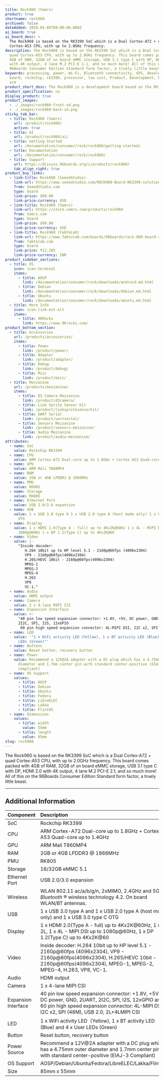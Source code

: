 ```yaml
---
title: Rock960 (Vamrs)
product: true
shortname: rock960
archived: false
dateAdded: 2018-04-05T09:00:00.000Z
ai_board: true
ai_board_desc: >
  The Rock960 is based on the RK3399 SoC which is a Dual Cortex-A72 + quad
  Cortex-A53 CPU, with up to 2.0GHz frequency.
description: The Rock960 is based on the RK3399 SoC which is a Dual Cortex-A72 +
  quad Cortex-A53 CPU, with up to 2.0GHz frequency. This board comes packed with
  4GB of RAM, 32GB of on board eMMC storage, USB 3.1 type C with DP, HDMI 2.0
  with 4K output, 4 lane M.2 PCI-E 2.1, and so much more! All of this on the
  96Boards Consumer Edition Standard form factor, a truely little beast.
keywords: processing, power, Wi-Fi, Bluetooth connectivity, GPS, development,
  board, rockchip, rk3399, processor, low cost, Product, Development, Platform,
  arm
product_short_desc: The Rock960 is a development board based on the RK3399 SoC
product_specification: ce
display_product: true
product_images:
  - ./_images/rock960-front-sd.png
  - ./_images/rock960-back-sd.png
sticky_tab_bar:
  - title: Rock960 (Vamrs)
    url: /product/rock960/
    active: true
  - title: AI
    url: /product/rock960/ai/
  - title: Getting Started
    url: /documentation/consumer/rock/rock960/getting-started/
  - title: Documentation
    url: /documentation/consumer/rock/rock960/
  - title: Support
    url: https://discuss.96boards.org/c/products/rock960/
    tab_align_right: true
product_buy_links:
  - link-title: Rock960 (SeeedStudio)
    link-url: https://www.seeedstudio.com/ROCK960-Board-RK3399-solution-2G-Version-p-3036.html
    from: SeeedStudio.com
    type: board
    link-price: $99.00
    link-price-currency: USD
  - link-title: Rock960 (Vamrs)
    link-url: https://store.vamrs.com/products/rock960
    from: Vamrs.com
    type: board
    link-price: $99.00
    link-price-currency: USD
  - link-title: Rock960 (FabToLab)
    link-url: https://www.fabtolab.com/boards/96boards/rock-960-board-rk3399
    from: fabtolab.com
    type: board
    link-price: ₹12,285
    link-price-currency: INR
product_sidebar_sections:
  - title: OS
    icon: icon-terminal
    items:
      - title: AOSP
        link: /documentation/consumer/rock/downloads/android.md.html
      - title: Debian
        link: /documentation/consumer/rock/downloads/debian.md.html
      - title: Ubuntu
        link: /documentation/consumer/rock/downloads/ubuntu.md.html
  - title: More Info
    icon: icon-link-ext-alt
    items:
      - title: 96Rocks
        link: https://www.96rocks.com/
product_bottom_section:
  - title: Accessories
    url: /products/accessories/
    items:
      - title: Power
        link: /product/power/
      - title: Adapter
        link: /product/adapter/
      - title: Debug
        link: /product/debug/
      - title: Misc
        link: /product/misc/
  - title: Mezzanine
    url: /products/mezzanine/
    items:
      - title: D3 Camera Mezzanine
        link: /product/d3camera/
      - title: Link Sprite Sensor Kit
        link: /product/linkspritesensorkit/
      - title: UART Serial
        link: /product/uartserial/
      - title: Sensors Mezzanine
        link: /product/sensors-mezzanine/
      - title: Audio Mezzanine
        link: /product/audio-mezzanine/
attributes:
  - name: SoC
    value: Rockchip RK3399
  - name: CPU
    value: ARM Cortex-A72 Dual-core up to 1.8GHz + Cortex A53 Quad-core up to 1.4GHz
  - name: GPU
    value: ARM Mali T860MP4
  - name: RAM
    value: 2GB or 4GB LPDDR3 @ 1866MHz
  - name: PMU
    value: RK805
  - name: Storage
    value: RK805
  - name: Ethernet Port
    value: USB 2.0/3.0 expansion
  - name: USB
    value: 1 x USB 3.0 type A 1 x USB 2.0 type A (host mode only) 1 x USB 3.0 type C
      OTG
  - name: Display
    value: 1 x HDMI 2.0(Type A - full) up to 4Kx2K@60Hz 1 x 4L - MIPI DSI up to
      1080p@60Hz 1 x DP 1.2(Type C) up to 4Kx2K@60
  - name: Video
    value: |-
      "Inside decoder:
         H.264 10bit up to HP level 5.1 - 2160p@60fps (4096x2304)
         VP9 - 2160p@60fps(4096x2304)
         H.265/HEVC 10bit - 2160p@60fps(4096x2304)
         MPEG-1
         MPEG-2
         MPEG-4
         H.263
         VP8
         VC-1."
  - name: Audio
    value: HDMI output
  - name: Camera
    value: 2 x 4-lane MIPI CSI
  - name: Expansion Interface
    value: >-
      "40 pin low speed expansion connector: +1.8V, +5V, DC power, GND, 2UART,
      2I2C, SPI, I2S, 12xGPIO
       60 pin high speed expansion connector: 4L-MIPI DSI, I2C x2, SPI (48M), USB 2.0, 2L+4LMIPI CSI"
  - name: LED
    value: '"1 x WiFi activity LED（Yellow), 1 x BT activity LED (Blue) and 4 x User
      LEDs (Green)"'
  - name: Buttons
    value: Reset button, recovery button
  - name: Power
    value: Recommend a 12V@2A adapter with a DC plug which has a 4.75mm outer
      diameter and 1.7mm center pin with standard center-positive (EIAJ-3
      Compliant)
  - name: OS Support
    values:
      - title: AOSP
      - title: Debian
      - title: Ubuntu
      - title: Fedora
      - title: LibreELEC
      - title: Lakka
      - title: FlintOS
  - name: Dimensions
    values:
      - title: width
        value: 55mm
      - title: length
        value: 85mm
slug: rock960
---
```

The Rock960 is based on the RK3399 SoC which is a Dual Cortex-A72 + quad Cortex-A53 CPU, with up to 2.0GHz frequency. This board comes packed with 4GB of RAM, 32GB of on board eMMC storage, USB 3.1 type C with DP, HDMI 2.0 with 4K output, 4 lane M.2 PCI-E 2.1, and so much more! All of this on the 96Boards Consumer Edition Standard form factor, a truely little beast.

***

## Additional Information


| Component           | Description                              |
| :------------------ | :--------------------------------------- |
| SoC                 | Rockchip RK3399                          |
| CPU                 | ARM Cortex-A72 Dual-core up to 1.8GHz + Cortex A53 Quad-core up to 1.4GHz |
| GPU                 | ARM Mali T860MP4                         |
| RAM                 | 2GB or 4GB LPDDR3 @ 1866MHz              |
| PMU                 | RK805                                    |
| Storage             | 16/32GB eMMC 5.1                         |
| Ethernet Port       | USB 2.0/3.0 expansion                    |
| Wireless            | WLAN 802.11 ac/a/b/g/n, 2xMIMO, 2.4GHz and 5Ghz, _Bluetooth_ ® wireless technology 4.2. On board WLAN/BT antennas. |
| USB                 | 1 x USB 3.0 type A and 1 x USB 2.0 type A (host mode only) and 1 x USB 3.0 type C OTG |
| Display             | 1 x HDMI 2.0(Type A - full) up to 4Kx2K@60Hz, 1 x 2L, 1 x 4L - MIPI DSI up to 1080p@60Hz, 1 x DP 1.2(Type C) up to 4Kx2K@60 |
| Video               | Inside decoder: H.264 10bit up to HP level 5.1 - 2160p@60fps (4096x2304), VP9 - 2160p@60fps(4096x2304), H.265/HEVC 10bit - 2160p@60fps(4096x2304),  MPEG-1, MPEG-2, MPEG-4, H.263, VP8, VC-1. |
| Audio               | HDMI output                              |
| Camera              | 1 x 4-lane MIPI CSI                      |
| Expansion Interface | 40 pin low speed expansion connector: +1.8V, +5V, DC power, GND, 2UART, 2I2C, SPI, I2S, 12xGPIO and 60 pin high speed expansion connector: 4L-MIPI DSI, I2C x2, SPI (48M), USB 2.0, 2L+4LMIPI CSI |
| LED                 | 1 x WiFi activity LED（Yellow), 1 x BT activity LED (Blue) and 4 x User LEDs (Green) |
| Button              | Reset button, recovery button            |
| Power Source        | Recommend a 12V@2A adapter with a DC plug which has a 4.75mm outer diameter and 1.7mm center pin with standard center-positive (EIAJ-3 Compliant) |
| OS Support          | AOSP/Debian/Ubuntu/Fedora/LibreELEC/Lakka/FlintOS |
| Size                | 85mm x 55mm                              |




